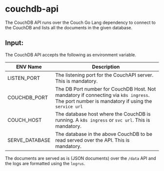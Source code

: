 # couchdb-api

The CouchDB API runs over the Couch Go Lang dependency to connect to the CouchDB and lists all the documents in the given database.

## Input:
The CouchDB API accepts the following as environment variable.

ENV Name | Description
-- | --
LISTEN_PORT | The listening port for the CouchAPI server. This is mandatory.
COUCHDB_PORT | The DB Port number for CouchDB Host. Not mandatory if connecting via `k8s ingress`. The port number is mandatory if using the `service url`
COUCH_HOST | The database host where the CouchDB is running. A `k8s ingress` or `svc url`. This is mandatory.
SERVE_DATABASE | The database in the above CouchDB to be read served over the API. This is mandatory.

The documents are served as is (JSON documents) over the `/data` API and the logs are formatted using the `logrus`.

